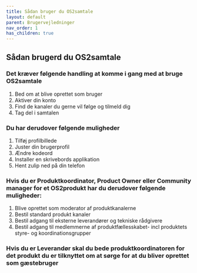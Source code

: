 ```yaml
---
title: Sådan bruger du OS2samtale
layout: default
parent: Brugervejledninger  
nav_order: 1
has_children: true
---
```


## Sådan brugerd du OS2samtale

### Det kræver følgende handling at komme i gang med at bruge OS2samtale

1. Bed om at blive oprettet som bruger 
2. Aktiver din konto
3. Find de kanaler du gerne vil følge og tilmeld dig
4. Tag del i samtalen

### Du har derudover følgende muligheder 

1. Tilføj profilbillede 
2. Juster din brugerprofil  
3. Ændre kodeord
4. Installer en skrivebords applikation
5. Hent zulip ned på din telefon

  
### Hvis du er Produktkoordinator, Product Owner eller Community manager for et OS2produkt har du derudover følgende muligheder:

1. Blive oprettet som moderator af produktkanalerne
2. Bestil standard produkt kanaler
3. Bestil adgang til eksterne leverandører  og tekniske rådgivere
4. Bestil adgang til medlemmerne af produktfællesskabet- incl produktets styre- og koordinationsgrupper

### Hvis du er Leverandør  skal du bede produktkoordinatoren for det produkt du er tilknyttet om at sørge for at du bliver oprettet som gæstebruger
